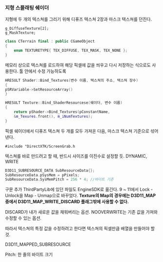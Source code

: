 ### 지형 스플래팅 쉐이더

지형에 두 개의 텍스쳐를 그리기 위해
디퓨즈 텍스쳐 2장과 마스크 텍스쳐를 던진다.

```
g_DiffuseTexture[2];
g_MaskTexture;
```
``` cpp
class CTerrain final : public CGameObject
{
	enum TEXTURETYPE{ TEX_DIFFUSE, TEX_MASK, TEX_NONE };
}
```

메모리 상으로 텍스쳐를 로드하여 해당 픽셀에 값을 씌우고 다시 저장하는 식으로도 사용한다. 툴 안에서 수정 가능하도록

``` cpp
HRESULT Shader::Bind_Textures(변수 이름, 텍스쳐의 주소, 텍스쳐 장수)
{
pSRVariable->SetResourceArray()
}

HRESULT Texture::Bind_ShaderResourcese(쉐이더, 변수 이름)
{
	return pShader->Bind_Textures(pConstantName,
	&m_Texures.front(), m_iNumTextures);
}
```

픽셀 쉐이더에서 디퓨즈 텍스쳐 두 개를 모두 가져온 다음, 마스크 텍스쳐 기준으로 섞어낸다.

`#include "DirectXTK/ScreenGrab.h`

텍스쳐를 바로 만드려고 할 때,  반드시 사이즈를 이진수로 설정할 듯.
 DYNAMIC, WRITE
``` cpp
D3D11_SUBRESOURCE_DATA SubResourceData{};
SubResourceData.pSysMem = pPixels;
SubResourceData.SysMemPitch = 256 * 4; //바이트 기준
```

구문 추가
ThirdPartyLib에 있던 파일도 EngineSDK로 옮긴다.
9 ~ 11에서
Lock - Unlock을 Map - Unmap으로 바꾸었다.
**Texture의 Map의 경우에는 D3D11_MAP중에서 D3D11_MAP_WRITE_DISCARD 플래그밖에 사용할 수 없다.**

DISCARD가 내가 새로운 값을 채워버리는 옵션.
NOOVERWRITE는 기존 값을 가져와 수정할 수 있는 옵션.

따라서 텍스쳐의 특정 값을 수정하려고 한다면 텍스쳐의 픽셀만큼 배열을 만들어야 할 것.

D3D11_MAPPED_SUBRESOURCE

Pitch: 한 줄의 바이트 크기